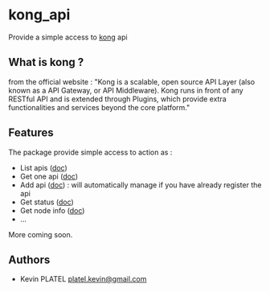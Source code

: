 # kong_api
Provide a simple access to [kong](https://getkong.org) api

## What is kong ?

from the official website :
"Kong is a scalable, open source API Layer (also known as a API Gateway, or API Middleware).
Kong runs in front of any RESTful API and is extended through Plugins,
which provide extra functionalities and services beyond the core platform."

## Features
The package provide simple access to action as :
- List apis ([doc](https://getkong.org/docs/0.4.x/admin-api/#list-apis))
- Get one api ([doc](https://getkong.org/docs/0.4.x/admin-api/#retrieve-api))
- Add api ([doc](https://getkong.org/docs/0.4.x/admin-api/#add-api)) : will automatically manage if you have already register the api
- Get status ([doc](https://getkong.org/docs/0.4.x/admin-api/#retrieve-node-status))
- Get node info ([doc](https://getkong.org/docs/0.4.x/admin-api/#retrieve-node-informations))
- ...

More coming soon.

## Authors
- Kevin PLATEL <platel.kevin@gmail.com>
